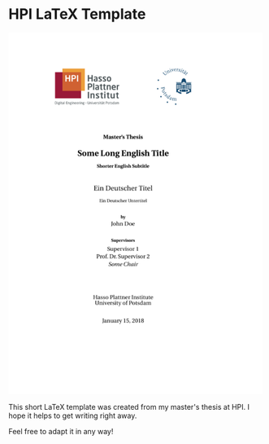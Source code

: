 # HPI LaTeX Template

<!-- ![Alt text](img/title.png "Title"){:width="200px"} -->
<img src="img/title.png" width="500">


This short LaTeX template was created from my master's thesis at HPI.
I hope it helps to get writing right away.

Feel free to adapt it in any way!
